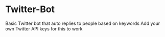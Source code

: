 # Twitter-Bot
Basic Twitter bot that auto replies to people based on keywords
Add your own Twitter API keys for this to work
